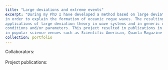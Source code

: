 ```yaml
---
title: "Large deviations and extreme events"
excerpt: "During my PhD I have developed a method based on large deviation theory and numerical optimization
in order to explain the formation of oceanic rogue waves. The resulting method for extreme events that we have formalized paves the way for
applications of large deviation theory in wave systems and in generic deterministic systems supplemented with random initial
conditions and/or parameters. This project resulted in publications in PNAS and PRX, and was featured
in popular science venues such as Scientific American, Quanta Magazine and the Physics magazine of the APS. <br/><img src='/images/image4.PNG'  style='width:600px;'>"
collection: portfolio
---
```

Collaborators: <br><br>
Project publications: 
